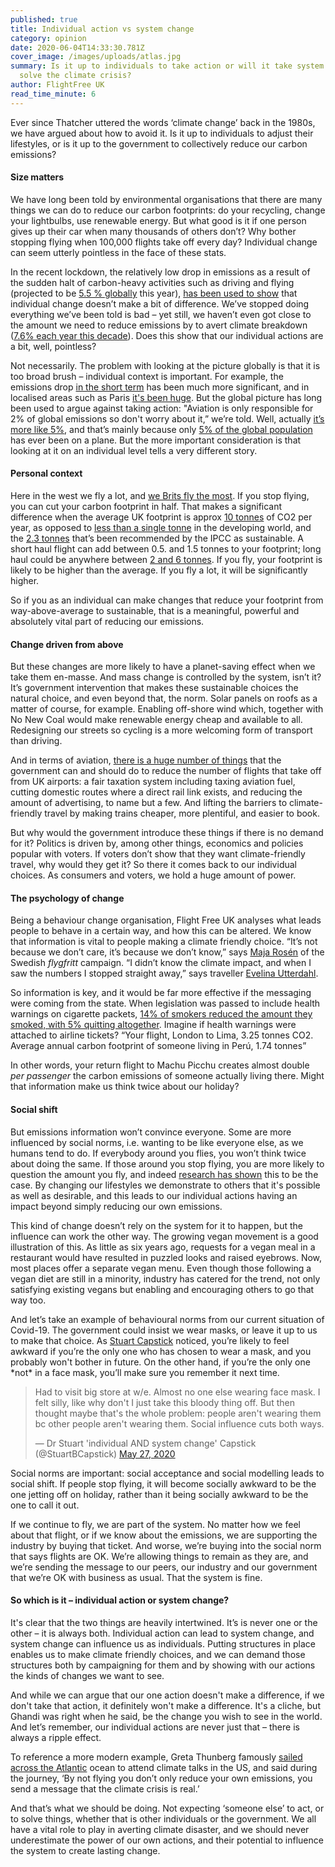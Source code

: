 ```yaml
---
published: true
title: Individual action vs system change
category: opinion
date: 2020-06-04T14:33:30.781Z
cover_image: /images/uploads/atlas.jpg
summary: Is it up to individuals to take action or will it take system change to
  solve the climate crisis?
author: FlightFree UK
read_time_minute: 6
---
```

Ever since Thatcher uttered the words ‘climate change’ back in the 1980s, we have argued about how to avoid it. Is it up to individuals to adjust their lifestyles, or is it up to the government to collectively reduce our carbon emissions?

#### Size matters

We have long been told by environmental organisations that there are many things we can do to reduce our carbon footprints: do your recycling, change your lightbulbs, use renewable energy. But what good is it if one person gives up their car when many thousands of others don’t? Why bother stopping flying when 100,000 flights take off every day? Individual change can seem utterly pointless in the face of these stats.

In the recent lockdown, the relatively low drop in emissions as a result of the sudden halt of carbon-heavy activities such as driving and flying (projected to be [5.5 % globally](https://www.carbonbrief.org/analysis-coronavirus-set-to-cause-largest-ever-annual-fall-in-co2-emissions) this year), [has been used to show](https://grist.org/climate/the-world-is-on-lockdown-so-where-are-all-the-carbon-emissions-coming-from/) that individual change doesn’t make a bit of difference. We’ve stopped doing everything we’ve been told is bad – yet still, we haven’t even got close to the amount we need to reduce emissions by to avert climate breakdown ([7.6% each year this decade](https://www.carbonbrief.org/analysis-coronavirus-set-to-cause-largest-ever-annual-fall-in-co2-emissions)). Does this show that our individual actions are a bit, well, pointless?

Not necessarily. The problem with looking at the picture globally is that it is too broad brush – individual context is important. For example, the emissions drop [in the short term](http://www.climateaction.org/news/global-carbon-emissions-drop-17-due-to-lockdown) has been much more significant, and in localised areas such as Paris [it's been huge](https://www.bbc.co.uk/news/science-environment-52485712). But the global picture has long been used to argue against taking action: "Aviation is only responsible for 2% of global emissions so don't worry about it,” we’re told. Well, actually [it’s more like 5%](https://iopscience.iop.org/article/10.1088/1748-9326/ab5dd7/meta), and that’s mainly because only [5% of the global population](http://afreeride.org/about/) has ever been on a plane. But the more important consideration is that looking at it on an individual level tells a very different story.

#### Personal context

Here in the west we fly a lot, and [we Brits fly the most](https://www.independent.co.uk/travel/news-and-advice/british-travellers-iata-world-air-transport-statistics-a9029366.html). If you stop flying, you can cut your carbon footprint in half. That makes a significant difference when the average UK footprint is approx [10 tonnes](https://www.carbonindependent.org/23.html) of CO2 per year, as opposed to [less than a single tonne](https://www.dw.com/en/the-global-injustice-of-the-climate-crisis-food-insecurity-carbon-emissions-nutrients-a-49966854/a-49966854) in the developing world, and the [2.3 tonnes](https://climatepositions.com/ipcc-report-limiting-global-warming-to-1-5oc-requires-45-co2-reductions-by-2030-compared-to-2010-and-zero-emissions-by-2050-but-which-countries-are-to-reduce-how-much/) that’s been recommended by the IPCC as sustainable. A short haul flight can add between 0.5. and 1.5 tonnes to your footprint; long haul could be anywhere between [2 and 6 tonnes](https://flightemissionmap.org). If you fly, your footprint is likely to be higher than the average. If you fly a lot, it will be significantly higher.

So if you as an individual can make changes that reduce your footprint from way-above-average to sustainable, that is a meaningful, powerful and absolutely vital part of reducing our emissions.

#### Change driven from above

But these changes are more likely to have a planet-saving effect when we take them en-masse. And mass change is controlled by the system, isn’t it? It’s government intervention that makes these sustainable choices the natural choice, and even beyond that, the norm. Solar panels on roofs as a matter of course, for example. Enabling off-shore wind which, together with No New Coal would make renewable energy cheap and available to all. Redesigning our streets so cycling is a more welcoming form of transport than driving.

And in terms of aviation, [there is a huge number of things](https://flightfree.co.uk/post/what-should-the-government-do/) that the government can and should do to reduce the number of flights that take off from UK airports: a fair taxation system including taxing aviation fuel, cutting domestic routes where a direct rail link exists, and reducing the amount of advertising, to name but a few. And lifting the barriers to climate-friendly travel by making trains cheaper, more plentiful, and easier to book.

But why would the government introduce these things if there is no demand for it? Politics is driven by, among other things, economics and policies popular with voters. If voters don’t show that they want climate-friendly travel, why would they get it? So there it comes back to our individual choices. As consumers and voters, we hold a huge amount of power.

#### The psychology of change

Being a behaviour change organisation, Flight Free UK analyses what leads people to behave in a certain way, and how this can be altered. We know that information is vital to people making a climate friendly choice. “It’s not because we don’t care, it’s because we don’t know,” says [Maja Rosén](https://flightfree.co.uk/post/the-best-new-years-resolution-ever/) of the Swedish *flygfritt* campaign. “I didn’t know the climate impact, and when I saw the numbers I stopped straight away,” says traveller [Evelina Utterdahl](https://flightfree.co.uk/post/evelina-utterdahl-earth-wanderess/).

So information is key, and it would be far more effective if the messaging were coming from the state. When legislation was passed to include health warnings on cigarette packets, [14% of smokers reduced the amount they smoked, with 5% quitting altogether](https://pubmed.ncbi.nlm.nih.gov/22706360/). Imagine if health warnings were attached to airline tickets? “Your flight, London to Lima, 3.25 tonnes CO2. Average annual carbon footprint of someone living in Perú, 1.74 tonnes”

In other words, your return flight to Machu Picchu creates almost double *per passenger* the carbon emissions of someone actually living there. Might that information make us think twice about our holiday?

#### Social shift

But emissions information won’t convince everyone. Some are more influenced by social norms, i.e. wanting to be like everyone else, as we humans tend to do. If everybody around you flies, you won’t think twice about doing the same. If those around you stop flying, you are more likely to question the amount you fly, and indeed [research has shown](https://theconversation.com/climate-change-yes-your-individual-action-does-make-a-difference-115169) this to be the case. By changing our lifestyles we demonstrate to others that it's possible as well as desirable, and this leads to our individual actions having an impact beyond simply reducing our own emissions.

This kind of change doesn’t rely on the system for it to happen, but the influence can work the other way. The growing vegan movement is a good illustration of this. As little as six years ago, requests for a vegan meal in a restaurant would have resulted in puzzled looks and raised eyebrows. Now, most places offer a separate vegan menu. Even though those following a vegan diet are still in a minority, industry has catered for the trend, not only satisfying existing vegans but enabling and encouraging others to go that way too.

And let’s take an example of behavioural norms from our current situation of Covid-19. The government could insist we wear masks, or leave it up to us to make that choice. As [Stuart Capstick](https://twitter.com/StuartBCapstick) noticed, you’re likely to feel awkward if you’re the only one who has chosen to wear a mask, and you probably won't bother in future. On the other hand, if you’re the only one \*not\* in a face mask, you’ll make sure you remember it next time.

<blockquote class="twitter-tweet"><p lang="en" dir="ltr">Had to visit big store at w/e. Almost no one else wearing face mask. I felt silly, like why don&#39;t I just take this bloody thing off. But then thought maybe that&#39;s the whole problem: people aren&#39;t wearing them bc other people aren&#39;t wearing them. Social influence cuts both ways.</p>&mdash; Dr Stuart &#39;individual AND system change&#39; Capstick (@StuartBCapstick) <a href="https://twitter.com/StuartBCapstick/status/1265628090971172866?ref_src=twsrc%5Etfw">May 27, 2020</a></blockquote> <script async src="https://platform.twitter.com/widgets.js" charset="utf-8"></script>

Social norms are important: social acceptance and social modelling leads to social shift. If people stop flying, it will become socially awkward to be the one jetting off on holiday, rather than it being socially awkward to be the one to call it out.

If we continue to fly, we are part of the system. No matter how we feel about that flight, or if we know about the emissions, we are supporting the industry by buying that ticket. And worse, we’re buying into the social norm that says flights are OK. We’re allowing things to remain as they are, and we’re sending the message to our peers, our industry and our government that we’re OK with business as usual. That the system is fine.

#### So which is it – individual action or system change?

It's clear that the two things are heavily intertwined. It’s is never one or the other – it is always both. Individual action can lead to system change, and system change can influence us as individuals. Putting structures in place enables us to make climate friendly choices, and we can demand those structures both by campaigning for them and by showing with our actions the kinds of changes we want to see.

And while we can argue that our one action doesn't make a difference, if we don't take that action, it definitely won't make a difference. It's a cliche, but Ghandi was right when he said, be the change you wish to see in the world. And let’s remember, our individual actions are never just that – there is always a ripple effect.

To reference a more modern example, Greta Thunberg famously [sailed across the Atlantic](https://flightfree.co.uk/post/be-more-greta/) ocean to attend climate talks in the US, and said during the journey, ‘By not flying you don’t only reduce your own emissions, you send a message that the climate crisis is real.’ 

And that’s what we should be doing. Not expecting ‘someone else’ to act, or to solve things, whether that is other individuals or the government. We all have a vital role to play in averting climate disaster, and we should never underestimate the power of our own actions, and their potential to influence the system to create lasting change.